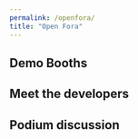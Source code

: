 ```yaml
---
permalink: /openfora/
title: "Open Fora"
---
```


## Demo Booths



## Meet the developers



## Podium discussion
